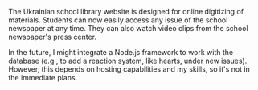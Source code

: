 The Ukrainian school library website is designed for online digitizing of materials. Students can now easily access any issue of the school newspaper at any time. They can also watch video clips from the school newspaper's press center.

In the future, I might integrate a Node.js framework to work with the database (e.g., to add a reaction system, like hearts, under new issues). However, this depends on hosting capabilities and my skills, so it's not in the immediate plans.
